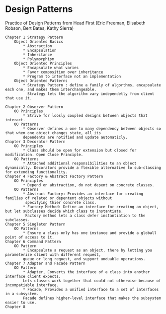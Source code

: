 # Design Patterns

Practice of Design Patterns from Head First (Eric Freeman, Elisabeth Robson, Bert Bates, Kathy Sierra)

    Chapter 1 Strategy Pattern
        Object Oriented Basics
            * Abstraction
            * Encapsulation
            * Inheritance
            * Polymorphism
        Object Oriented Principles
            * Encapsulate what varies
            * Favor composition over inheritance
            * Program to interface not an implementation
        Object Oriented Patterns
            * Strategy Pattern : define a family of algorthms, encapsulate each one, and makes them interchangeable.
              Strategy lets the algorithm vary independetly from client that use it.

    Chapter 2 Observer Pattern
        OO Principles
            * Strive for loosly coupled designs between objects that interact.
        OO Patterns
            * Observer defines a one to many dependency between objects so that when one object changes state, all its
            dependents are notified and update automaticly.
    Chapter 3 Decorator Pattern
        OO Principles
            * Class should be open for extension but closed for modification. Open Close Principle.
        OO Patterns
            * Attached additional responsibilities to an object dynamically. Decorators provide a flexible alternative to sub-classing for extending functionality.
    Chapter 4 Factory & Abstract Factory Pattern
        OO Principles
            * Depend on abstraction, do not depent on concrete classes.
        OO Patterns
            * Abstract Factory: Provides an interface for creating families of related or depentent objects without
             specifying thier concrete class.
            * Factory Method: Define an interface for creating an object, but let subclasses decide which class to instantiate.
             Factory method lets a class defer instantiation to the subclasses.
    Chapter 5 Singleton Pattern
        OO Patterns
            * Ensure a class only has one instance and provide a globall point of access to it.
    Chapter 6 Command Pattern
        OO Pattern
            * Encapsulate a request as an object, there by letting you parameterize client with different request,
            queue or long request, and support unduable operations.
    Chapter 7 Adapter and Facade Pattern
        OO Pattern
            * Adapter, Converts the interface of a class into another interface client expects.
            Lets classes work together that could not otherwise because of incompatiable interface.
            * Facade, Provides a unified interface to a set of interfaces in a subsystem.
            Facade defines higher-level interface that makes the subsystem easier to use.
    Chapter 8 
